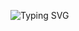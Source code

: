 ![Typing SVG](https://readme-typing-svg.herokuapp.com?font=Fira+Code&duration=3000&pause=800&color=118AF7&multiline=true&width=450&height=100&lines=Hi+There%2C+%F0%9F%91%8B;I'm+Mohammed+Abdulhakim;Here+are+Some+of+my+projects+below++%E2%9C%A8.)

